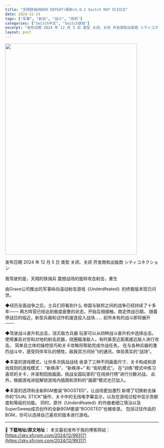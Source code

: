 ```yaml
---
title: "天翔铁骑UNDER DEFEAT+更新v1.0.1 Switch NSP XCI日文"
date: 2024-12-14
tags: ["军事", "射击", "战斗", "街机"]
categories: ["Switch中文", "Switch游戏"]
excerpt: "发布日期 2024 年 12 月 5 日 类型 关闭、关闭 开发商和出版商 シティコネクション 我驾驶的是，天翔的铁骑兵 震撼战场的旋转攻击射击，重生 由Grave公司推出的军事纵向滚动射击游戏《Underdfeated》的终极版本现已问世。 ◆经历全面战争之后，士兵们将看到什么 帝国与联邦之间的战&hellip;"
layout: post
---
```


<img class="aligncenter size-full wp-image-99318" src="https://sky.sfcrom.com/wp-content/uploads/2024/12/2024121407101867.webp" alt="" width="432" height="692" />

发布日期 2024 年 12 月 5 日
类型 关闭、关闭
开发商和出版商 シティコネクション

我驾驶的是，天翔的铁骑兵
震撼战场的旋转攻击射击，重生

由Grave公司推出的军事纵向滚动射击游戏《Underdfeated》的终极版本现已问世。

◆经历全面战争之后，士兵们将看到什么
帝国与联邦之间的战争已经持续了十多年───
两方阵营已经达到极度疲惫的状态，开始互相接触，商定停战日期。
随着停战日的临近，新型兵器和试作机接连投入战场……
前所未有的战斗即将展开───

◆驾驶战斗直升机出击，消灭敌方兵器
玩家可以从四种战斗直升机中选择出击。
使用兼具对空和对地的射击武器，绕圈瞄准敌人，有时甚至近距离接近敌人进行攻击。
简单且立体的操控技巧和关卡攻略将帮助完成作战任务。
在与各种兵器的激烈战斗中，感受同伴军队的牺牲，敌我双方间纷飞的通讯，体验真实的“战场”。

◆丰富的游戏模式，让你多次挑战战线
收录了三种不同画面尺寸、关卡构成和游戏规则的游戏模式： “新秩序”、“新秩序+” 和 “街机模式”。
在“训练”模式中练习喜欢的关卡，并录制回放画面，挑战全国玩家的“在线排行榜”进行分数对战。
此外，根据游戏进程解锁游戏内插图和资料的“画廊”模式也已加入。

◆丰富的选项和全新BGM套装“BOOSTED”，让战场更加激烈
新增了切换射击操作的“DUAL STICK”操作、关卡中的无线电字幕显示，以及在游戏过程中显示贡献度和等级的功能。
同时，原作《Underdfeated》的作曲者细江慎治以及SuperSweep成员创作的全新BGM套装“BOOSTED”也被收录。
包括过往作品的BGM，你可以选择自己喜欢的版本进行游戏。

---
📖 **下载地址/原文地址：** 本文最初发布于我的博客网站：[https://sky.sfcrom.com/2024/12/99317](https://sky.sfcrom.com/2024/12/99317)
